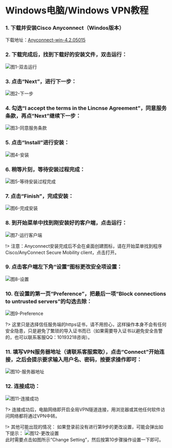 
# Windows电脑/Windows VPN教程

### 1. 下载并安装Cisco Anyconnect（Windos版本）

下载地址：[Anyconnect-win-4.2.05015](http://dl.vip-vpn.cn:8001/app/anyconnect-win-4.2.05015-pre-deploy-k9.msi)

### 2. 下载完成后，找到下载好的安装文件，双击运行：

![图1-双击运行](http://bqvpn.com/img/guide/win/2.jpg)

### 3. 点击“Next”，进行下一步：

![图2-下一步](http://bqvpn.com/img/guide/win/3.jpg)

### 4. 勾选“I accept the terms in the Lincnse Agreement”，同意服务条款，再点“Next”继续下一步：

![图3-同意服务条款](http://bqvpn.com/img/guide/win/4.jpg)

### 5. 点击“Install”进行安装：

![图4-安装](http://bqvpn.com/img/guide/win/5.jpg)

### 6. 稍等片刻，等待安装过程完成：

![图5-等待安装过程完成](http://bqvpn.com/img/guide/win/6.jpg)

### 7. 点击“Finish”，完成安装：

![图6-完成安装](http://bqvpn.com/img/guide/win/7.jpg)

### 8. 到开始菜单中找到刚安装好的客户端，点击运行：

![图7-运行客户端](http://bqvpn.com/img/guide/win/8.jpg)

!> 注意：Anyconnect安装完成后不会在桌面创建图标，请在开始菜单找到程序Cisco/AnyConnect Secure Mobility client，点击打开。

### 9. 点击客户端左下角“设置”图标更改安全项设置：

![图8-设置](http://bqvpn.com/img/guide/win/9.png)

### 10. 在设置的第一页“Preference”，把最后一项“Block connections to untrusted servers”的勾选去除：

![图9-Preference](http://bqvpn.com/img/guide/win/10.jpg)

?> 这里只是选择信任服务端的https证书，请不用担心，这样操作本身不会有任何安全隐患，只是避免了繁琐的导入证书而已（如果需要导入证书以避免安全告警的，也可以联系客服QQ：10193218咨询）。

### 11. 填写VPN服务器地址（请联系客服索取），点击“Connect”开始连接，之后会提示要求输入用户名、密码，按要求操作即可：

![图10-服务器地址](http://bqvpn.com/img/guide/win/11.jpg)

### 12. 连接成功：

![图11-连接成功](http://bqvpn.com/img/guide/win/12.png)

?> 连接成功后，电脑网络即开启全局VPN隧道连接，用浏览器或其他任何软件访问网络都将通过VPN中转。

!> 其他可能出现的情况：
如果登录前没有进行第9步的更改设置，可能会弹出如下提示：
![图12-更改设置](http://bqvpn.com/img/guide/win/plus.jpg)  
此时需要点击如图所示“Change Setting”，然后按第10步骤操作设置一下即可。
